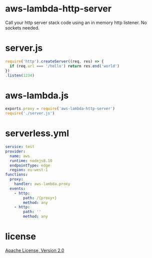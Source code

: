 # aws-lambda-http-server

Call your http server stack code using an in memory http listener. No sockets needed.

# server.js

```javascript
require('http').createServer((req, res) => {
  if (req.url === '/hello') return res.end('world')
})
.listen(1234)
```

# aws-lambda.js

```javascript
exports.proxy = require('aws-lambda-http-server')
require('./server.js')
```

# serverless.yml

```yaml
service: test
provider:
  name: aws
  runtime: nodejs8.10
  endpointType: edge
  region: eu-west-1
functions:
  proxy:
    handler: aws-lambda.proxy
  events:
    - http:
        path: /{proxy+}
        method: any
    - http:
        path: ''
        method: any
```

# license

[Apache License, Version 2.0](LICENSE)
